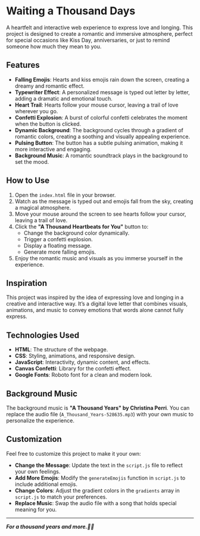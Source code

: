 # Waiting a Thousand Days

A heartfelt and interactive web experience to express love and longing. This project is designed to create a romantic and immersive atmosphere, perfect for special occasions like Kiss Day, anniversaries, or just to remind someone how much they mean to you.

## Features

- **Falling Emojis**: Hearts and kiss emojis rain down the screen, creating a dreamy and romantic effect.
- **Typewriter Effect**: A personalized message is typed out letter by letter, adding a dramatic and emotional touch.
- **Heart Trail**: Hearts follow your mouse cursor, leaving a trail of love wherever you go.
- **Confetti Explosion**: A burst of colorful confetti celebrates the moment when the button is clicked.
- **Dynamic Background**: The background cycles through a gradient of romantic colors, creating a soothing and visually appealing experience.
- **Pulsing Button**: The button has a subtle pulsing animation, making it more interactive and engaging.
- **Background Music**: A romantic soundtrack plays in the background to set the mood.


## How to Use

1. Open the `index.html` file in your browser.
2. Watch as the message is typed out and emojis fall from the sky, creating a magical atmosphere.
3. Move your mouse around the screen to see hearts follow your cursor, leaving a trail of love.
4. Click the **"A Thousand Heartbeats for You"** button to:
   - Change the background color dynamically.
   - Trigger a confetti explosion.
   - Display a floating message.
   - Generate more falling emojis.
5. Enjoy the romantic music and visuals as you immerse yourself in the experience.


## Inspiration

This project was inspired by the idea of expressing love and longing in a creative and interactive way. It’s a digital love letter that combines visuals, animations, and music to convey emotions that words alone cannot fully express.


## Technologies Used

- **HTML**: The structure of the webpage.
- **CSS**: Styling, animations, and responsive design.
- **JavaScript**: Interactivity, dynamic content, and effects.
- **Canvas Confetti**: Library for the confetti effect.
- **Google Fonts**: Roboto font for a clean and modern look.

## Background Music

The background music is **"A Thousand Years" by Christina Perri**. You can replace the audio file (`A_Thousand_Years-528635.mp3`) with your own music to personalize the experience.

## Customization

Feel free to customize this project to make it your own:
- **Change the Message**: Update the text in the `script.js` file to reflect your own feelings.
- **Add More Emojis**: Modify the `generateEmojis` function in `script.js` to include additional emojis.
- **Change Colors**: Adjust the gradient colors in the `gradients` array in `script.js` to match your preferences.
- **Replace Music**: Swap the audio file with a song that holds special meaning for you.

---

***For a thousand years and more.🐼🎀***

